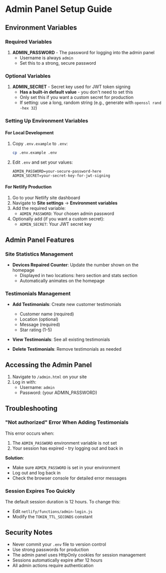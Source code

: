 # Admin Panel Setup Guide

## Environment Variables

### Required Variables

1. **ADMIN_PASSWORD** - The password for logging into the admin panel
   - Username is always `admin`
   - Set this to a strong, secure password

### Optional Variables

1. **ADMIN_SECRET** - Secret key used for JWT token signing
   - **Has a built-in default value** - you don't need to set this
   - Only set this if you want a custom secret for production
   - If setting: use a long, random string (e.g., generate with `openssl rand -hex 32`)

### Setting Up Environment Variables

#### For Local Development

1. Copy `.env.example` to `.env`:
   ```bash
   cp .env.example .env
   ```

2. Edit `.env` and set your values:
   ```
   ADMIN_PASSWORD=your-secure-password-here
   ADMIN_SECRET=your-secret-key-for-jwt-signing
   ```

#### For Netlify Production

1. Go to your Netlify site dashboard
2. Navigate to **Site settings** → **Environment variables**
3. Add the required variable:
   - `ADMIN_PASSWORD`: Your chosen admin password
4. Optionally add (if you want a custom secret):
   - `ADMIN_SECRET`: Your JWT secret key

## Admin Panel Features

### Site Statistics Management

- **Devices Repaired Counter**: Update the number shown on the homepage
  - Displayed in two locations: hero section and stats section
  - Automatically animates on the homepage

### Testimonials Management

- **Add Testimonials**: Create new customer testimonials
  - Customer name (required)
  - Location (optional)
  - Message (required)
  - Star rating (1-5)

- **View Testimonials**: See all existing testimonials
- **Delete Testimonials**: Remove testimonials as needed

## Accessing the Admin Panel

1. Navigate to `/admin.html` on your site
2. Log in with:
   - Username: `admin`
   - Password: (your ADMIN_PASSWORD)

## Troubleshooting

### "Not authorized" Error When Adding Testimonials

This error occurs when:
1. The `ADMIN_PASSWORD` environment variable is not set
2. Your session has expired - try logging out and back in

**Solution**: 
- Make sure `ADMIN_PASSWORD` is set in your environment
- Log out and log back in
- Check the browser console for detailed error messages

### Session Expires Too Quickly

The default session duration is 12 hours. To change this:
- Edit `netlify/functions/admin-login.js`
- Modify the `TOKEN_TTL_SECONDS` constant

## Security Notes

- Never commit your `.env` file to version control
- Use strong passwords for production
- The admin panel uses HttpOnly cookies for session management
- Sessions automatically expire after 12 hours
- All admin actions require authentication
